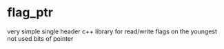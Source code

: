 # flag_ptr
very simple single header c++ library for read/write flags on the youngest not used bits of pointer

